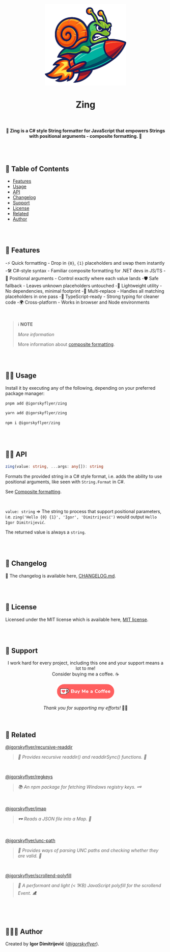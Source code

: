 <div align="center">
  <img src="https://raw.githubusercontent.com/igorskyflyer/npm-zing/main/media/zing.png" alt="Icon of Zing" width="256" height="256">
  <h1>Zing</h1>
</div>

<br>

<h4 align="center">
  🐌 Zing is a C# style String formatter for JavaScript that empowers Strings with positional arguments - composite formatting. 🚀
</h4>

<br>
<br>

## 📃 Table of Contents

- [Features](#-features)
- [Usage](#-usage)
- [API](#-api)
- [Changelog](#-changelog)
- [Support](#-support)
- [License](#-license)
- [Related](#-related)
- [Author](#-author)

<br>
<br>

## 🤖 Features

 -⚡ Quick formatting - Drop in `{0}`, `{1}` placeholders and swap them instantly
 -🛠 C#-style syntax - Familiar composite formatting for .NET devs in JS/TS
 -🎯 Positional arguments - Control exactly where each value lands
 -🛡 Safe fallback - Leaves unknown placeholders untouched
 -🧩 Lightweight utility - No dependencies, minimal footprint
 -🔄 Multi-replace - Handles all matching placeholders in one pass
 -📜 TypeScript-ready - Strong typing for cleaner code
 -🌍 Cross-platform - Works in browser and Node environments

<br>

> ℹ️ **NOTE**
>
> *More information*
>
> More information about [composite formatting](https://docs.microsoft.com/en-us/dotnet/standard/base-types/composite-formatting).
>

<br>
<br>

## 🕵🏼 Usage

Install it by executing any of the following, depending on your preferred package manager:

```bash
pnpm add @igorskyflyer/zing
```

```bash
yarn add @igorskyflyer/zing
```

```bash
npm i @igorskyflyer/zing
```

<br>
<br>

## 🤹🏼 API

```ts
zing(value: string, ...args: any[]): string
```

Formats the provided string in a C# style format, i.e. adds the ability to use positional arguments, like seen with `String.Format` in C#.

See [Composite formatting](https://docs.microsoft.com/en-us/dotnet/standard/base-types/composite-formatting).

<br>

`value: string` => The string to process that support positional parameters, i.e. `zing('Hello {0} {1}', 'Igor', 'Dimitrijević')` would output `Hello Igor Dimitrijević`.

The returned value is always a `string`.


<br>
<br>

## 📝 Changelog

📑 The changelog is available here, [CHANGELOG.md](https://github.com/igorskyflyer/npm-zing/blob/main/CHANGELOG.md).

<br>
<br>

## 🪪 License

Licensed under the MIT license which is available here, [MIT license](https://github.com/igorskyflyer/npm-zing/blob/main/LICENSE).

<br>
<br>

## 💖 Support

<div align="center">
  I work hard for every project, including this one and your support means a lot to me!
  <br>
  Consider buying me a coffee. ☕
  <br>
  <br>
  <a href="https://ko-fi.com/igorskyflyer" target="_blank"><img src="https://raw.githubusercontent.com/igorskyflyer/igorskyflyer/main/assets/ko-fi.png" alt="Donate to igorskyflyer" width="180" height="46"></a>
  <br>
  <br>
  <em>Thank you for supporting my efforts!</em> 🙏😊
</div>

<br>
<br>

## 🧬 Related

[@igorskyflyer/recursive-readdir](https://www.npmjs.com/package/@igorskyflyer/recursive-readdir)

> _📖 Provides recursive readdir() and readdirSync() functions. 📁_

<br>

[@igorskyflyer/regkeys](https://www.npmjs.com/package/@igorskyflyer/regkeys)

> _📚 An npm package for fetching Windows registry keys. 🗝_

<br>

[@igorskyflyer/jmap](https://www.npmjs.com/package/@igorskyflyer/jmap)

> _🕶️ Reads a JSON file into a Map. 🌻_

<br>

[@igorskyflyer/unc-path](https://www.npmjs.com/package/@igorskyflyer/unc-path)

> _🥽 Provides ways of parsing UNC paths and checking whether they are valid. 🎱_

<br>

[@igorskyflyer/scrollend-polyfill](https://www.npmjs.com/package/@igorskyflyer/scrollend-polyfill)

> _🛴 A performant and light (< 1KB) JavaScript polyfill for the scrollend Event. ⛸️_


<br>
<br>
<br>

## 👨🏻‍💻 Author
Created by **Igor Dimitrijević** ([*@igorskyflyer*](https://github.com/igorskyflyer/)).
